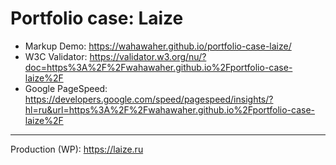 # Portfolio case: Laize 
- Markup Demo: https://wahawaher.github.io/portfolio-case-laize/
- W3C Validator: https://validator.w3.org/nu/?doc=https%3A%2F%2Fwahawaher.github.io%2Fportfolio-case-laize%2F
- Google PageSpeed: https://developers.google.com/speed/pagespeed/insights/?hl=ru&url=https%3A%2F%2Fwahawaher.github.io%2Fportfolio-case-laize%2F
---
Production (WP): https://laize.ru